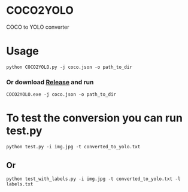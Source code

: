 # COCO2YOLO
COCO to YOLO converter

# Usage

`python COCO2YOLO.py -j coco.json -o path_to_dir`
### Or download [Release](https://github.com/alexmihalyk23/COCO2YOLO/releases/tag/v1.0.0) and run
`COCO2YOLO.exe -j coco.json -o path_to_dir`

# To test the conversion you can run test.py
`python test.py -i img.jpg -t converted_to_yolo.txt`
## Or
`python test_with_labels.py -i img.jpg -t converted_to_yolo.txt -l labels.txt`
